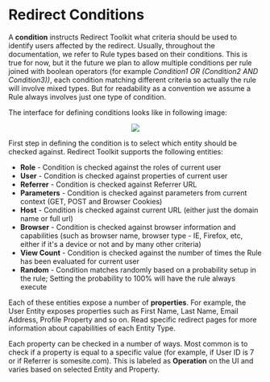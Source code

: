# Redirect Conditions

A **condition** instructs Redirect Toolkit what criteria should be used to identify users affected by the redirect. Usually, throughout the documentation, we refer to Rule types based on their conditions. This is true for now, but it the future we plan to allow multiple conditions per rule joined with boolean operators (for example *Condition1 OR (Condition2 AND Condition3))*, each condition matching different criteria so actually the rule will involve mixed types. But for readability as a convention we assume a Rule always involves just one type of condition.

The interface for defining conditions looks like in following image:

<div style="text-align:center">

![](\../assets/redirect-toolkit-condition-redirect.png)

</div>

First step in defining the condition is to select which entity should be checked against. Redirect Toolkit supports the following entities:

* **Role** - Condition is checked against the roles of current user
* **User** - Condition is checked against properties of current user
* **Referrer** - Condition is checked against Referrer URL
* **Parameters** - Condition is checked against parameters from current context (GET, POST and Browser Cookies)
* **Host** - Condition is checked against current URL (either just the domain name or full url)
* **Browser** - Condition is checked against browser information and capabilities (such as browser name, browser type - IE, Firefox, etc, either if it's a device or not and by many other criteria)
* **View Count** - Condition is checked against the number of times the Rule has been evaluated for current user
* **Random** - Condition matches randomly based on a probability setup in the rule; Setting the probability to 100% will have the rule always execute

Each of these entities expose a number of **properties**. For example, the User Entity exposes properties such as First Name, Last Name, Email Address, Profile Property and so on. Read specific redirect pages for more information about capabilities of each Entity Type.

Each property can be checked in a number of ways. Most common is to check if a property is equal to a specific value (for example, if User ID is 7 or if Referrer is somesite.com). This is labeled as **Operation** on the UI and varies based on selected Entity and Property.